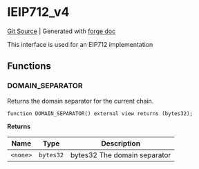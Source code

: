# IEIP712_v4
[Git Source](https://github.com/Uniswap/v4-periphery/blob/47e3c30ae8a0d7c086bf3e41bd0e7e3a854e280b/src/interfaces/IEIP712_v4.sol)
| Generated with [forge doc](https://book.getfoundry.sh/reference/forge/forge-doc)

This interface is used for an EIP712 implementation


## Functions
### DOMAIN_SEPARATOR

Returns the domain separator for the current chain.


```solidity
function DOMAIN_SEPARATOR() external view returns (bytes32);
```
**Returns**

|Name|Type|Description|
|----|----|-----------|
|`<none>`|`bytes32`|bytes32 The domain separator|


